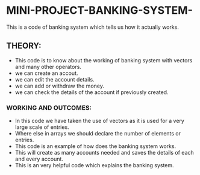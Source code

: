 # MINI-PROJECT-BANKING-SYSTEM-
This is a code of banking system which tells us how it actually works.

## THEORY:
- This code is to know about the working of banking system with vectors and many other operators.
- we can create an accout.
- we can edit the account details.
- we can add or withdraw the money.
- we can check the details of the account if previously created.

### WORKING AND OUTCOMES:
- In this code we have taken the use of vectors as it is used for a very large scale of entries.
- Where else in arrays we should declare the number of elements or entries.
- This code is an example of how does the banking system works.
- This will create as many accounts needed and saves the details of each and every account.
- This is an very helpful code which explains the banking system.
